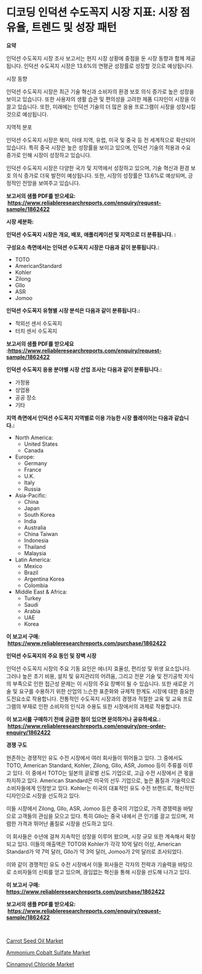 <p><h1>디코딩 인덕션 수도꼭지 시장 지표: 시장 점유율, 트렌드 및 성장 패턴</h1></p><p><strong>요약</strong></p>
<p><p>인덕션 수도꼭지 시장 조사 보고서는 현지 시장 상황에 중점을 둔 시장 동향과 함께 제공됩니다. 인덕션 수도꼭지 시장은 13.6%의 연평균 성장률로 성장할 것으로 예상됩니다.</p><p>시장 동향</p><p>인덕션 수도꼭지 시장은 최근 기술 혁신과 소비자의 환경 보호 의식 증가로 높은 성장을 보이고 있습니다. 또한 사용자의 생활 습관 및 편의성을 고려한 제품 디자인이 시장을 이끌고 있습니다. 또한, 미래에는 인덕션 기술의 더 많은 응용 프로그램이 시장을 성장시킬 것으로 예상됩니다.</p><p>지역적 분포</p><p>인덕션 수도꼭지 시장은 북미, 아태 지역, 유럽, 미국 및 중국 등 전 세계적으로 확산되어 있습니다. 특히 중국 시장은 높은 성장률을 보이고 있으며, 인덕션 기술의 적용과 수요 증가로 인해 시장이 성장하고 있습니다.</p><p>인덕션 수도꼭지 시장은 다양한 국가 및 지역에서 성장하고 있으며, 기술 혁신과 환경 보호 의식 증가로 더욱 발전이 예상됩니다. 또한, 시장의 성장률은 13.6%로 예상되며, 긍정적인 전망을 보여주고 있습니다.</p></p>
<p><strong>보고서의 샘플 PDF를 받으세요: &nbsp;<a href="https://www.reliableresearchreports.com/enquiry/request-sample/1862422">https://www.reliableresearchreports.com/enquiry/request-sample/1862422</a></strong></p>
<p><strong>시장 세분화:</strong></p>
<p><strong> 인덕션 수도꼭지 시장은 개요, 배포, 애플리케이션 및 지역으로 더 분류됩니다. :</strong></p>
<p><strong>구성요소 측면에서는 인덕션 수도꼭지 시장은 다음과 같이 분류됩니다.:</strong></p>
<p><ul><li>TOTO</li><li>AmericanStandard</li><li>Kohler</li><li>Zilong</li><li>Gllo</li><li>ASR</li><li>Jomoo</li></ul></p>
<p><strong> 인덕션 수도꼭지 유형별 시장 분석은 다음과 같이 분류됩니다.:</strong></p>
<p><ul><li>적외선 센서 수도꼭지</li><li>터치 센서 수도꼭지</li></ul></p>
<p><strong>보고서의 샘플 PDF를 받으세요 :<a href="https://www.reliableresearchreports.com/enquiry/request-sample/1862422">https://www.reliableresearchreports.com/enquiry/request-sample/1862422</a></strong></p>
<p><strong> 인덕션 수도꼭지 응용 분야별 시장 산업 조사는 다음과 같이 분류됩니다.:</strong></p>
<p><ul><li>가정용</li><li>상업용</li><li>공공 장소</li><li>기타</li></ul></p>
<p><strong>지역 측면에서 인덕션 수도꼭지 지역별로 이용 가능한 시장 플레이어는 다음과 같습니다.:</strong></p>
<p><ul>
    <li>
        North America:
        <ul>
            <li>United States</li>
            <li>Canada</li>
        </ul>
    </li>
    <li>
        Europe:
        <ul>
            <li>Germany</li>
            <li>France</li>
            <li>U.K.</li>
            <li>Italy</li>
            <li>Russia</li>
        </ul>
    </li>
    <li>
        Asia-Pacific:
        <ul>
            <li>China</li>
            <li>Japan</li>
            <li>South Korea</li>
            <li>India</li>
            <li>Australia</li>
            <li>China Taiwan</li>
            <li>Indonesia</li>
            <li>Thailand</li>
            <li>Malaysia</li>
        </ul>
    </li>
    <li>
        Latin America:
        <ul>
            <li>Mexico</li>
            <li>Brazil</li>
            <li>Argentina Korea</li>
            <li>Colombia</li>
        </ul>
    </li>
    <li>
        Middle East & Africa:
        <ul>
            <li>Turkey</li>
            <li>Saudi</li>
            <li>Arabia</li>
            <li>UAE</li>
            <li>Korea</li>
        </ul>
    </li>
    </ul></p>
<p><strong>이 보고서 구매: &nbsp;<a href="https://www.reliableresearchreports.com/purchase/1862422">https://www.reliableresearchreports.com/purchase/1862422</a></strong></p>
<p><strong>인덕션 수도꼭지의 주요 동인 및 장벽 시장</strong></p>
<p><p>인덕션 수도꼭지 시장의 주요 기동 요인은 에너지 효율성, 편리성 및 위생 요소입니다. 그러나 높은 초기 비용, 설치 및 유지관리의 어려움, 그리고 전문 기술 및 전기공학 지식의 부족으로 인한 접근성 문제는 이 시장의 주요 장벽이 될 수 있습니다. 또한 새로운 기술 및 요구를 수용하기 위한 산업의 느슨한 표준화와 규제적 한계도 시장에 대한 중요한 도전요소로 작용합니다. 전통적인 수도꼭지 시장과의 경쟁과 적절한 교육 및 교육 프로그램의 부재로 인한 소비자의 인식과 수용도 또한 시장에서의 과제로 작용합니다.</p></p>
<p><strong>이 보고서를 구매하기 전에 궁금한 점이 있으면 문의하거나 공유하세요.: &nbsp;<a href="https://www.reliableresearchreports.com/enquiry/pre-order-enquiry/1862422">https://www.reliableresearchreports.com/enquiry/pre-order-enquiry/1862422</a></strong></p>
<p><strong>경쟁 구도</strong></p>
<p><p>현존하는 경쟁적인 유도 수전 시장에서 여러 회사들이 뛰어들고 있다. 그 중에서도 TOTO, American Standard, Kohler, Zilong, Gllo, ASR, Jomoo 등이 주류를 이루고 있다. 이 중에서 TOTO는 일본의 글로벌 선도 기업으로, 고급 수전 시장에서 큰 몫을 차지하고 있다. American Standard은 미국의 선두 기업으로, 높은 품질과 기술력으로 소비자들에게 인정받고 있다. Kohler는 미국의 대표적인 유도 수전 브랜드로, 혁신적인 디자인으로 시장을 선도하고 있다.</p><p>이들 시장에서 Zilong, Gllo, ASR, Jomoo 등은 중국의 기업으로, 가격 경쟁력을 바탕으로 고객들의 관심을 모으고 있다. 특히 Gllo는 중국 내에서 큰 인기를 끌고 있으며, 저렴한 가격과 뛰어난 품질로 시장을 선도하고 있다.</p><p>이 회사들은 수년에 걸쳐 지속적인 성장을 이루어 왔으며, 시장 규모 또한 계속해서 확장되고 있다. 이들의 매출액은 TOTO와 Kohler가 각각 10억 달러 이상, American Standard가 약 7억 달러, Gllo가 약 3억 달러, Jomoo가 2억 달러로 조사되었다.</p><p>이와 같이 경쟁적인 유도 수전 시장에서 이들 회사들은 각자의 전략과 기술력을 바탕으로 소비자들의 신뢰를 얻고 있으며, 끊임없는 혁신을 통해 시장을 선도해 나가고 있다.</p></p>
<p><strong>이 보고서 구매: &nbsp; <a href="https://www.reliableresearchreports.com/purchase/1862422">https://www.reliableresearchreports.com/purchase/1862422</a></strong></p>
<p><strong>보고서의 샘플 PDF를 받으세요: &nbsp;<a href="https://www.reliableresearchreports.com/enquiry/request-sample/1862422">https://www.reliableresearchreports.com/enquiry/request-sample/1862422</a></strong><strong></strong></p>
<p>&nbsp;</p>
<p><p><a href="https://github.com/bobicer/Market-Research-Report-List-2/blob/main/carrot-seed-oil-market.md">Carrot Seed Oil Market</a></p><p><a href="https://github.com/seekum/Market-Research-Report-List-1/blob/main/ammonium-cobalt-sulfate-market.md">Ammonium Cobalt Sulfate Market</a></p><p><a href="https://github.com/timeliteaut/Market-Research-Report-List-1/blob/main/cinnamoyl-chloride-market.md">Cinnamoyl Chloride Market</a></p></p>
